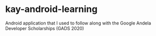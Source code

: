# kay-android-learning
Android application that I used to follow along with the Google Andela Developer Scholarships (GADS 2020)
